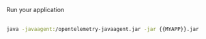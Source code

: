 Run your application<br></br>

```bash
java -javaagent:/opentelemetry-javaagent.jar -jar {{MYAPP}}.jar
```